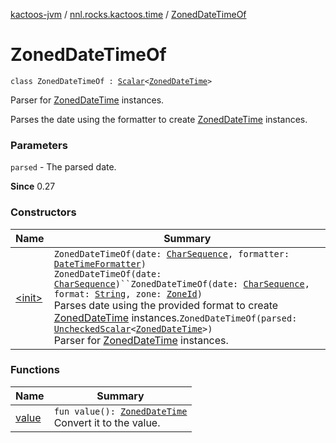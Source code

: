[kactoos-jvm](../../index.md) / [nnl.rocks.kactoos.time](../index.md) / [ZonedDateTimeOf](./index.md)

# ZonedDateTimeOf

`class ZonedDateTimeOf : `[`Scalar`](../../nnl.rocks.kactoos/-scalar/index.md)`<`[`ZonedDateTime`](http://docs.oracle.com/javase/8/docs/api/java/time/ZonedDateTime.html)`>`

Parser for [ZonedDateTime](http://docs.oracle.com/javase/8/docs/api/java/time/ZonedDateTime.html) instances.

Parses the date using the formatter to create [ZonedDateTime](http://docs.oracle.com/javase/8/docs/api/java/time/ZonedDateTime.html) instances.

### Parameters

`parsed` - The parsed date.

**Since**
0.27

### Constructors

| Name | Summary |
|---|---|
| [&lt;init&gt;](-init-.md) | `ZonedDateTimeOf(date: `[`CharSequence`](https://kotlinlang.org/api/latest/jvm/stdlib/kotlin/-char-sequence/index.html)`, formatter: `[`DateTimeFormatter`](http://docs.oracle.com/javase/8/docs/api/java/time/format/DateTimeFormatter.html)`)`<br>`ZonedDateTimeOf(date: `[`CharSequence`](https://kotlinlang.org/api/latest/jvm/stdlib/kotlin/-char-sequence/index.html)`)``ZonedDateTimeOf(date: `[`CharSequence`](https://kotlinlang.org/api/latest/jvm/stdlib/kotlin/-char-sequence/index.html)`, format: `[`String`](https://kotlinlang.org/api/latest/jvm/stdlib/kotlin/-string/index.html)`, zone: `[`ZoneId`](http://docs.oracle.com/javase/8/docs/api/java/time/ZoneId.html)`)`<br>Parses date using the provided format to create [ZonedDateTime](http://docs.oracle.com/javase/8/docs/api/java/time/ZonedDateTime.html) instances.`ZonedDateTimeOf(parsed: `[`UncheckedScalar`](../../nnl.rocks.kactoos.scalar/-unchecked-scalar/index.md)`<`[`ZonedDateTime`](http://docs.oracle.com/javase/8/docs/api/java/time/ZonedDateTime.html)`>)`<br>Parser for [ZonedDateTime](http://docs.oracle.com/javase/8/docs/api/java/time/ZonedDateTime.html) instances. |

### Functions

| Name | Summary |
|---|---|
| [value](value.md) | `fun value(): `[`ZonedDateTime`](http://docs.oracle.com/javase/8/docs/api/java/time/ZonedDateTime.html)<br>Convert it to the value. |
